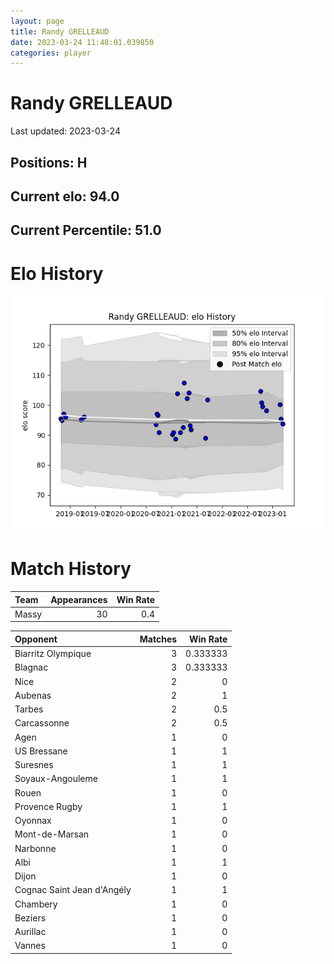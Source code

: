```yaml
---  
layout: page  
title: Randy GRELLEAUD  
date: 2023-03-24 11:48:01.039850  
categories: player  
---
```

# Randy GRELLEAUD


Last updated: 2023-03-24
## Positions: H

## Current elo: 94.0

## Current Percentile: 51.0

# Elo History


![elo history](history_RandyGRELLEAUD.png)
# Match History


| Team   |   Appearances |   Win Rate |
|:-------|--------------:|-----------:|
| Massy  |            30 |        0.4 |

| Opponent                   |   Matches |   Win Rate |
|:---------------------------|----------:|-----------:|
| Biarritz Olympique         |         3 |   0.333333 |
| Blagnac                    |         3 |   0.333333 |
| Nice                       |         2 |   0        |
| Aubenas                    |         2 |   1        |
| Tarbes                     |         2 |   0.5      |
| Carcassonne                |         2 |   0.5      |
| Agen                       |         1 |   0        |
| US Bressane                |         1 |   1        |
| Suresnes                   |         1 |   1        |
| Soyaux-Angouleme           |         1 |   1        |
| Rouen                      |         1 |   0        |
| Provence Rugby             |         1 |   1        |
| Oyonnax                    |         1 |   0        |
| Mont-de-Marsan             |         1 |   0        |
| Narbonne                   |         1 |   0        |
| Albi                       |         1 |   1        |
| Dijon                      |         1 |   0        |
| Cognac Saint Jean d'Angély |         1 |   1        |
| Chambery                   |         1 |   0        |
| Beziers                    |         1 |   0        |
| Aurillac                   |         1 |   0        |
| Vannes                     |         1 |   0        |